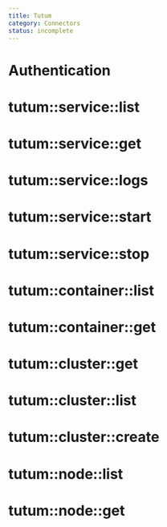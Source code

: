 ```yaml
---
title: Tutum
category: Connectors
status: incomplete
---
```

# Authentication
# tutum::service::list
# tutum::service::get
# tutum::service::logs
# tutum::service::start
# tutum::service::stop

# tutum::container::list
# tutum::container::get

# tutum::cluster::get
# tutum::cluster::list
# tutum::cluster::create

# tutum::node::list
# tutum::node::get
